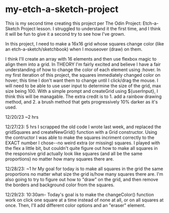 # my-etch-a-sketch-project
This is my second time creating this project per The Odin Project: Etch-a-Sketch Project lesson. I struggled to understand it the first time, and I think it will be fun to give it a second try to see how I've grown. 

In this project, I need to make a 16x16 grid whose squares change color (like an etch-a-sketch/sketchbook) when I mouseover (draw) on them.

I think I'll create an array with 16 elements and then use flexbox magic to align them into a grid. In THEORY I'm fairly excited and believe I have a fair understanding of how to change the color of each element using :hover. 
In my first iteration of this project, the squares immediately changed color on hover; this time I don't want them to change until I click/drag the mouse. 
I will need to be able to use user input to determine the size of the grid, max size being 100. With a simple prompt and createGrid using ${userInput}, I think this will be managable.
The extra credit is to 1. add a rainbow drawing method, and 2. a brush method that gets progressively 10% darker as it's used.

12/20/23 ~2 hrs

12/27/23: 5 hrs
I scrapped the old code I wrote last week, and replaced the gridSquares and createNewGrid() function with a Grid constructor. Using the contructor I was able to make the squares incriment correctly to the EXACT number I chose--no weird extra (or missing) squares.
I played with the flex a little bit, but couldn't quite figure out how to make all squares in the responsive grid actually look like squares (and all be the same proportions) no matter how many squares there are. 

12/28/23: ~1 hr
My goal for today is to make all squares in the grid the same proportions no matter what size the grid is/how many squares there are. I'm also going to try to figure out how to "draw" on the grid, and then remove the borders and background color from the squares. 

12/29/23: 10:30am-
Today's goal is to make the changeColor() function work on click one square at a time instead of none at all, or on all squares at once. Then, I'll add different color options and an "eraser" element. 